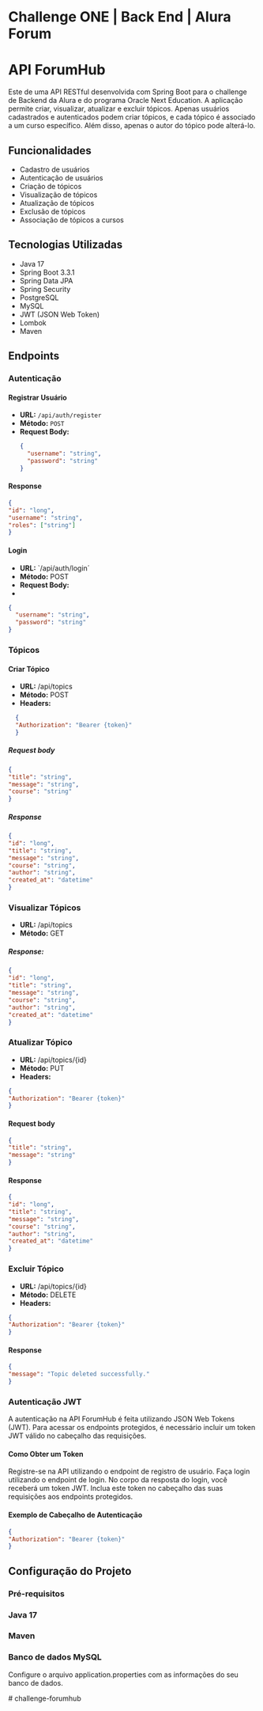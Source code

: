 # Challenge ONE | Back End | Alura Forum 

# API ForumHub

Este de uma API RESTful desenvolvida com Spring Boot  para o challenge de Backend da Alura e do programa Oracle Next Education. A aplicação permite criar, visualizar, atualizar e excluir tópicos. Apenas usuários cadastrados e autenticados podem criar tópicos, e cada tópico é associado a um curso específico. Além disso, apenas o autor do tópico pode alterá-lo.

## Funcionalidades

- Cadastro de usuários
- Autenticação de usuários
- Criação de tópicos
- Visualização de tópicos
- Atualização de tópicos
- Exclusão de tópicos
- Associação de tópicos a cursos

## Tecnologias Utilizadas

- Java 17
- Spring Boot 3.3.1
- Spring Data JPA
- Spring Security
- PostgreSQL
- MySQL
- JWT (JSON Web Token)
- Lombok
- Maven

## Endpoints

### Autenticação

#### Registrar Usuário

- **URL:** `/api/auth/register`
- **Método:** `POST`
- **Request Body:**
  ```json
  {
    "username": "string",
    "password": "string"
  }
#### Response

```json
{
"id": "long",
"username": "string",
"roles": ["string"]
}
```
#### Login

- **URL:** `/api/auth/login´
- **Método:** POST
- **Request Body:**
- 
```json
{
  "username": "string",
  "password": "string"
}
```

### Tópicos
#### Criar Tópico
- **URL:** /api/topics
- **Método:** POST
- **Headers:**

```json
  {
  "Authorization": "Bearer {token}"
  }
  ```

##### Request body
```json
{
"title": "string",
"message": "string",
"course": "string"
}
```

##### Response
```json
{
"id": "long",
"title": "string",
"message": "string",
"course": "string",
"author": "string",
"created_at": "datetime"
}
```
### Visualizar Tópicos
- **URL:** /api/topics
- **Método:** GET

##### Response:

```json
{
"id": "long",
"title": "string",
"message": "string",
"course": "string",
"author": "string",
"created_at": "datetime"
}
```
### Atualizar Tópico
- **URL:**  /api/topics/{id}
- **Método:** PUT
- **Headers:**
```json
{
"Authorization": "Bearer {token}"
}
```

#### Request body
```json
{
"title": "string",
"message": "string"
}
```

#### Response
```json
{
"id": "long",
"title": "string",
"message": "string",
"course": "string",
"author": "string",
"created_at": "datetime"
}
```

### Excluir Tópico
- **URL:** /api/topics/{id}
- **Método:** DELETE
- **Headers:**
```json
{
"Authorization": "Bearer {token}"
}
```

#### Response
```json
{
"message": "Topic deleted successfully."
}
```

### Autenticação JWT
A autenticação na API ForumHub é feita utilizando JSON Web Tokens (JWT). Para acessar os endpoints protegidos, é necessário incluir um token JWT válido no cabeçalho das requisições.

#### Como Obter um Token
Registre-se na API utilizando o endpoint de registro de usuário.
Faça login utilizando o endpoint de login.
No corpo da resposta do login, você receberá um token JWT.
Inclua este token no cabeçalho das suas requisições aos endpoints protegidos.

#### Exemplo de Cabeçalho de Autenticação
``` json
{
"Authorization": "Bearer {token}"
}
```
## Configuração do Projeto
### Pré-requisitos
### Java 17
### Maven
### Banco de dados MySQL

Configure o arquivo application.properties com as informações do seu banco de dados.




#   c h a l l e n g e - f o r u m h u b  
 